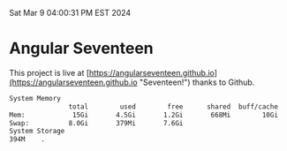 Sat Mar  9 04:00:31 PM EST 2024

# Angular Seventeen


This project is live at [https://angularseventeen.github.io](https://angularseventeen.github.io "Seventeen!") thanks to Github.

```bash
System Memory
               total        used        free      shared  buff/cache   available
Mem:            15Gi       4.5Gi       1.2Gi       668Mi        10Gi        10Gi
Swap:          8.0Gi       379Mi       7.6Gi
System Storage
394M	.
```
```bash
